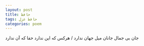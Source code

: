 ```yaml
---
layout: post
title: حافظ
tags: حافظ غزل
categories: poem
---
```


جان بی جمال جانان میل جهان ندارد / هرکس که این ندارد حقا که آن ندارد